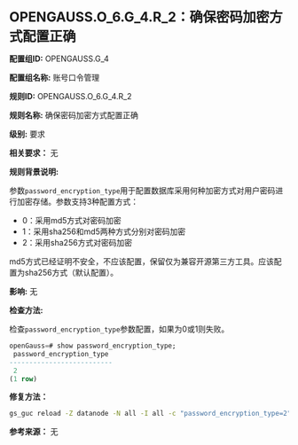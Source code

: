 **<font size="5">OPENGAUSS.O_6.G_4.R_2：确保密码加密方式配置正确</font>**

**配置组ID:**
OPENGAUSS.G_4

**配置组名称:**
账号口令管理

**规则ID:**
OPENGAUSS.O_6.G_4.R_2

**规则名称:**
确保密码加密方式配置正确

**级别:**
要求

**相关要求：**
无

**规则背景说明:**

参数`password_encryption_type`用于配置数据库采用何种加密方式对用户密码进行加密存储。参数支持3种配置方式：

- 0：采用md5方式对密码加密
- 1：采用sha256和md5两种方式分别对密码加密
- 2：采用sha256方式对密码加密

md5方式已经证明不安全，不应该配置，保留仅为兼容开源第三方工具。应该配置为sha256方式（默认配置）。

**影响:**
无

**检查方法:**

检查`password_encryption_type`参数配置，如果为0或1则失败。

```sql
openGauss=# show password_encryption_type;
 password_encryption_type
--------------------------
 2
(1 row)
```

**修复方法：**

```bash
gs_guc reload -Z datanode -N all -I all -c "password_encryption_type=2"
```

**参考来源：**
无